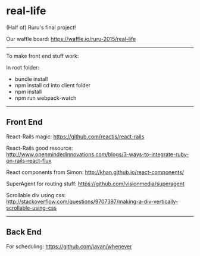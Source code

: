 # real-life
(Half of) Ruru's final project!

Our waffle board:
https://waffle.io/ruru-2015/real-life

---
To make front end stuff work:

In root folder:
* bundle install
* npm install
cd into client folder
* npm install
* npm run webpack-watch

---
## Front End

React-Rails magic:
https://github.com/reactjs/react-rails

React-Rails good resource:
http://www.openmindedinnovations.com/blogs/3-ways-to-integrate-ruby-on-rails-react-flux

React components from Simon:
http://khan.github.io/react-components/

SuperAgent for routing stuff:
https://github.com/visionmedia/superagent

Scrollable div using css:
http://stackoverflow.com/questions/9707397/making-a-div-vertically-scrollable-using-css

---
## Back End
For scheduling: 
https://github.com/javan/whenever
